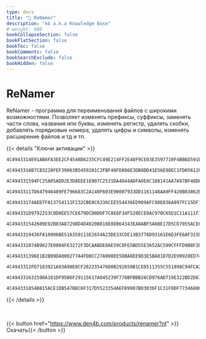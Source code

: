 ```yaml
---
type: docs
title: "🔷 ReNamer"
description: "kb a.k.a Knowledge Base"
# weight: 900
bookCollapseSection: false
bookFlatSection: false
bookToc: false
bookComments: false
bookSearchExclude: false
bookHidden: false
---
```


# ReNamer

ReNamer - программа для переименования файлов с широкими возможностями. Позволяет изменять префиксы, суффиксы, заменять части слова, названия или буквы, изменять регистр, удалять скобки, добавлять порядковые номера, удалять цифры и символы, изменять расширение файлов и тд и тп.

{{< details "Ключи активации" >}}

```
4C4943314E91AB6FA3EE2CF4548D6235CFC49E214FF2E48F9CE03E3597710F4BB6D591BFFCE0201C5E711DE895B00175264B14BF7CCBAE8937B6C26D878BA38B6BBBEB46B49C47BA610016C5B83C67CA3765

4C4943316B7C83228FEF39063B5459281C2FBF40FD886E3DB8DD41E56E98EC1FD056128D98EEA53DE1A871DBDE0D986EB976FC41D56DCE39AFC38E3E255E6A412CB83161236D0EE8D44761EDDC2328D5A319

4C494331594FC25A05ADD2E3D8EEE1E007C2531DA4D44ADFA0E8C188141AA7A97BF48D60B3991C0652DAE813FF0569CBC7EA9CAC0C4CA2A09708EA4276CB741C22AA9695D93229DF54E2C009C2BDBC912249

4C49433117D647946489FE796683C2A140F603E90007933DD1161148AA9FF420B03862B8FE5A193DCD6A4863ABA047E2E00EECCCD8C8865B3785274BE4F972596058350E36E20E4D1613BB86D586E55A3102

4C49433174AED7FA13754111F232CBE0C6336CEE554436ED909AFC98E036A897FC15DF1A3A7AC702426C819C87E1C3F5E339D5370E16171DEE501930E8D6951CB61BAC022C1F3264EA359DD85E930ED8B57E

4C494331D9792253C0D0EE57CE679DCD0DDF7C8E6F34F528ECE0AC970C65D1C11A111F1FC6FB697984F8278F455CB83536F6BB54B1579E34F27A3F541AC20C2F811957D1F65D682C1D08BC15D505BB62BB9C

4C494331542609E92B83A87298D4D4020B818E0EB64343EA8ABF5A6BE17D5CD7055ACE64112B57494238B037906F70F69093B2F44A6052927EE2934C937E3E29DC1C89A7D47168818AE97AA71645E0C690FE

4C4943319436FA10906BE516359113E2654A23DE33CDE13B3778D93161E6D3FE6AF315D794DC2B97F4D5B29A9C0506E8F5D979E6A2967C692528E2AAE97D645CE1B04DE252ED7B156915111C21D4E20B47DE

4C494331074B9827E0804F63272F3DCAABDE8AE59C0FE5BD55E3652AC599CFFFD9B8F2DAEED7CE8D0CE2D4F536E2A4C1791D585E0CFAE63A0000A51D73DF5A12964A2E907E96EA89DF567FE40026AC3223E7

4C494331396E1B2B09DA000277A4FDBCC27A900EE5DBA8EE9D3E5BA01D7D2E99920ED74F33992A5AA0C7B315C505D7E9D7705F9C8392235DAFBB1D32899A66EC3DDC00B9D53C930906650228699E34AF3DC9

4C4943312FD7183921A93A98E0CF282235476D0B292850B1CED511355C551898C94FCA2DA034F88E4C6E9A07677A18642D856A52A218BBD9F83C6D48AE890336942132D684E27E16D0965204F8DF8EE432D0

4C494331632590A181DF95B6F29115617A045239F778BFBBB26CD976AD719E322BD2D67C151E8EFD54B7B8ED5285B2CA73A026C93C33B5A3C69619C48522F6B2648F29FCC86BF789B61721615FC7F4C8EF0A

4C494331854B815ACE1DB547B8C6F317D5523354AEFB9907BD3036F1C31F0DF77346806117B143F5C4BD2993D2D641127EA9AD901A38CEBE1DB887C50F5710A462E46EC69A7304C796C74053B20A468BDB68
```

{{< /details >}}

&nbsp;

{{< button href="https://www.den4b.com/products/renamer?nt" >}}Скачать{{< /button >}}
